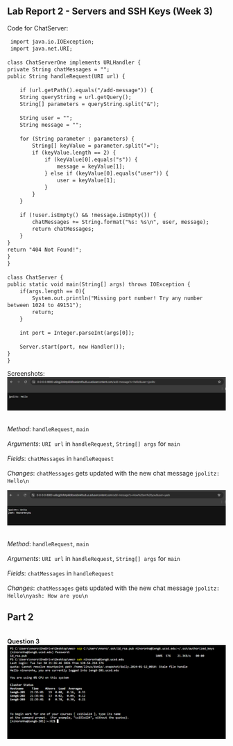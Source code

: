 __Lab Report 2 - Servers and SSH Keys (Week 3)__
-------------


Code for ChatServer:

     import java.io.IOException;
     import java.net.URI;

    class ChatServerOne implements URLHandler {
    private String chatMessages = "";
    public String handleRequest(URI url) {
             
        if (url.getPath().equals("/add-message")) {
        String queryString = url.getQuery();
        String[] parameters = queryString.split("&");

        String user = "";
        String message = "";

        for (String parameter : parameters) {
            String[] keyValue = parameter.split("=");
            if (keyValue.length == 2) {
                if (keyValue[0].equals("s")) {
                    message = keyValue[1];
                } else if (keyValue[0].equals("user")) {
                    user = keyValue[1];
                }
            }
        }

        if (!user.isEmpty() && !message.isEmpty()) {
            chatMessages += String.format("%s: %s\n", user, message);
            return chatMessages;
        }
    }
    return "404 Not Found!";
    }
    }

    class ChatServer {
    public static void main(String[] args) throws IOException {
        if(args.length == 0){
            System.out.println("Missing port number! Try any number between 1024 to 49151");
            return;
        }

        int port = Integer.parseInt(args[0]);

        Server.start(port, new Handler());
    }
    }

Screenshots:
![Image](lb2.png)

<br>_Method_: `handleRequest`, `main`<br>
<br> _Arguments_: `URI url` in `handleRequest`, `String[] args` for `main`<br>
<br> _Fields_: `chatMessages` in `handleRequest`<br>
<br> _Changes_: `chatMessages` gets updated with the new chat message `jpolitz: Hello\n`<br>

![Image](lb21.png)

<br>_Method_: `handleRequest`, `main`<br>
<br> _Arguments_: `URI url` in `handleRequest`, `String[] args` for `main`<br>
<br> _Fields_: `chatMessages` in `handleRequest`<br>
<br> _Changes_: `chatMessages` gets updated with the new chat message `jpolitz: Hello\nyash: How are you\n`<br>

Part 2
---

<br> __Question 3__ <br>
![Image](unnamed.png)
